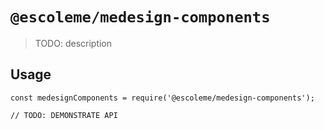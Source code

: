 # `@escoleme/medesign-components`

> TODO: description

## Usage

```
const medesignComponents = require('@escoleme/medesign-components');

// TODO: DEMONSTRATE API
```
